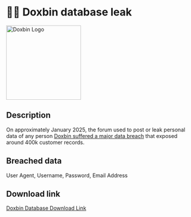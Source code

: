 # 🕵️‍♂️ Doxbin database leak

<img src="https://github.com/user-attachments/assets/73e334d6-97a0-41de-98a9-2adad14bba42" alt="Doxbin Logo" width="200" height="200">

## Description

On approximately January 2025, the forum used to post or leak personal data of any person <a href="https://www.northit.co.uk/breach/Doxbin" target="_blank" rel="noopener">Doxbin suffered a major data breach</a> that exposed around 400k customer records.

## Breached data

User Agent, Username, Password, Email Address

## Download link

[Doxbin Database Download Link](https://web.archive.org/web/20230125011725/https://cdn-116.anonfiles.com/k6h9EeSfyb/ddc1d3ff-1674610034/Doxbin.rar)
